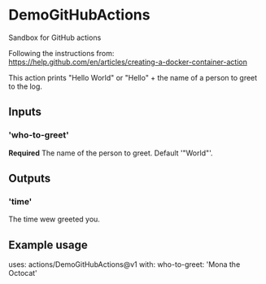 # DemoGitHubActions
Sandbox for GitHub actions

Following the instructions from: <https://help.github.com/en/articles/creating-a-docker-container-action>

This action prints "Hello World" or "Hello" + the name of a person to greet to the log.

## Inputs

### 'who-to-greet'

**Required** The name of the person to greet. Default '"World"'.

## Outputs

### 'time'

The time wew greeted you.

## Example usage

uses: actions/DemoGitHubActions@v1
with:
    who-to-greet: 'Mona the Octocat'
